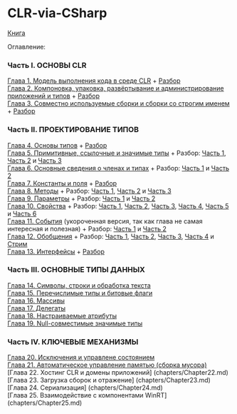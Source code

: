 # CLR-via-CSharp

[Книга](CLR-via-CSharp.pdf)

Оглавление: 

### Часть I. ОСНОВЫ CLR

[Глава 1. Модель выполнения кода в среде CLR](chapters/Chapter01.md) + [Разбор](https://www.youtube.com/watch?v=m_nvUAXdbOY) \
[Глава 2. Компоновка, упаковка, развёртывание и администрирование приложений и типов](chapters/Chapter02.md) + [Разбор](https://www.youtube.com/watch?v=iguUy1X7Zgs) \
[Глава 3. Совместно используемые сборки и сборки со строгим именем](chapters/Chapter03.md) + [Разбор](https://www.youtube.com/watch?v=QjyDI3h1Md8)

### Часть II. ПРОЕКТИРОВАНИЕ ТИПОВ
[Глава 4. Основы типов](chapters/Chapter04.md) + [Разбор](https://www.youtube.com/watch?v=Ib5l0p4uVsA) \
[Глава 5. Примитивные, ссылочные и значимые типы](chapters/Chapter05.md) + Разбор: [Часть 1](https://www.youtube.com/watch?v=F-tfG8TKgAs), [Часть 2](https://www.youtube.com/watch?v=YNvK9Y2kEyg) и [Часть 3](https://www.youtube.com/watch?v=p-pZ3uRUrsw) \
[Глава 6. Основные сведения о членах и типах](chapters/Chapter06.md) + Разбор: [Часть 1](https://www.youtube.com/watch?v=5K8mZxT4BnE) и [Часть 2](https://www.youtube.com/watch?v=UITGgOyUN10) \
[Глава 7. Константы и поля](chapters/Chapter07.md) + [Разбор](https://www.youtube.com/watch?v=XsSMXcnxCWU) \
[Глава 8. Методы](chapters/Chapter08.md) + Разбор: [Часть 1](https://www.youtube.com/watch?v=nYSZoONS6jQ), [Часть 2](https://www.youtube.com/watch?v=xWHAkcKp37g) и [Часть 3](https://www.youtube.com/watch?v=FvlzU30CLLg) \
[Глава 9. Параметры](chapters/Chapter09.md) + Разбор: [Часть 1](https://www.youtube.com/watch?v=DubSy0aGSPk) и [Часть 2](https://www.youtube.com/watch?v=7jM2eBM-NTE) \
[Глава 10. Свойства](chapters/Chapter10.md) + Разбор: [Часть 1](https://www.youtube.com/watch?v=oAn-bdSrxPc), [Часть 2](https://www.youtube.com/watch?v=cTOQ7PA-Oyo), [Часть 3](https://www.youtube.com/watch?v=p_Nz3Ce_gyU), [Часть 4](https://www.youtube.com/watch?v=_jtZkXwck3A), [Часть 5](https://www.youtube.com/watch?v=So22CTC8Dng) и [Часть 6](https://www.youtube.com/watch?v=D1vOGFoVvfw) \
[Глава 11. События](chapters/Chapter11.md) (укороченная версия, так как глава не самая интересная и полезная) + Разбор: [Часть 1](https://www.youtube.com/watch?v=DZFr4KAebZk) и [Часть 2](https://www.youtube.com/watch?v=sZdQqdLYh6w) \
[Глава 12. Обобщения](chapters/Chapter12.md) + Разбор: [Часть 1](https://www.youtube.com/watch?v=9IYdDaM6Ms8), [Часть 2](https://www.youtube.com/watch?v=xis1LsgEvLA), [Часть 3](https://www.youtube.com/watch?v=RICs_DbbwDQ), [Часть 4](https://www.youtube.com/watch?v=YPZJJF9s6Cs) и [Стрим](https://www.youtube.com/watch?v=cmMWHGjAV-0) \
[Глава 13. Интерфейсы](chapters/Chapter13.md) + [Разбор](https://www.youtube.com/watch?v=hjBKXOf9UDc)

### Часть III. ОСНОВНЫЕ ТИПЫ ДАННЫХ

[Глава 14. Символы, строки и обработка текста](chapters/Chapter14.md) \
[Глава 15. Перечислимые типы и битовые флаги](chapters/Chapter15.md) \
[Глава 16. Массивы](chapters/Chapter16.md) \
[Глава 17. Делегаты](chapters/Chapter17.md) \
[Глава 18. Настраиваемые атрибуты](chapters/Chapter18.md) \
[Глава 19. Null-совместимые значимые типы](chapters/Chapter19.md) 

### Часть IV. КЛЮЧЕВЫЕ МЕХАНИЗМЫ

[Глава 20. Исключения и управлене состоянием](chapters/Chapter20.md) \
[Глава 21. Автоматическое управление памятью (сборка мусора)](chapters/Chapter21.md) \
[Глава 22. Хостинг CLR и домены приложений] (chapters/Chapter22.md) \
[Глава 23. Загрузка сборок и отражение] (chapters/Chapter23.md) \
[Глава 24. Сериализация] (chapters/Chapter24.md) \
[Глава 25. Взаимодействие с компонентами WinRT] (chapters/Chapter25.md) 
